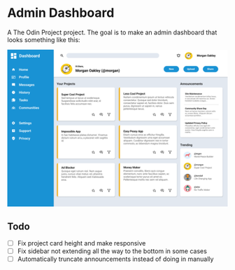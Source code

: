 # Admin Dashboard

A The Odin Project project. The goal is to make an admin dashboard that looks something like this:

![](./img/dashboard-project.png)

## Todo

- [ ] Fix project card height and make responsive
- [ ] Fix sidebar not extending all the way to the bottom in some cases
- [ ] Automatically truncate announcements instead of doing in manually